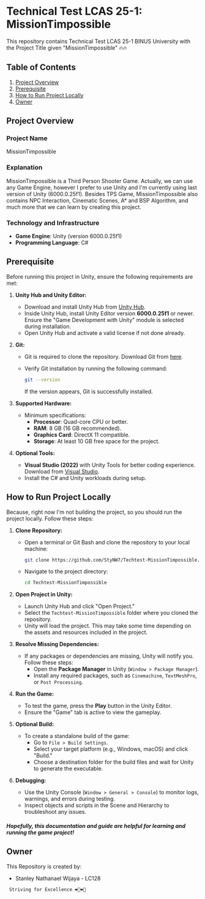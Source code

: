 # Technical Test LCAS 25-1: MissionTimpossible

This repository contains Technical Test LCAS 25-1 BINUS University with the Project Title given "MissionTimpossible" 🔥🔥

## Table of Contents
1. [Project Overview](https://github.com/StyNW7/Techtest-MissionTimpossible#Project-Overview)
2. [Prerequisite](https://github.com/StyNW7/Techtest-MissionTimpossible#Prerequisite)
3. [How to Run Project Locally](https://github.com/StyNW7/Techtest-MissionTimpossible#How-to-Run-Project-Locally)
4. [Owner](https://github.com/StyNW7/Techtest-MissionTimpossible#Owner)

## Project Overview

### Project Name
MissionTimpossible

### Explanation

MissionTimpossible is a Third Person Shooter Game. Actually, we can use any Game Engine, however I prefer to use Unity and I'm currently using last version of Unity (6000.0.25f1). Besides TPS Game, MissionTimpossible also contains NPC Interaction, Cinematic Scenes, A* and BSP Algorithm, and much more that we can learn by creating this project.

### Technology and Infrastructure

- **Game Engine**: Unity (version 6000.0.25f1)
- **Programming Language**: C#

## Prerequisite

Before running this project in Unity, ensure the following requirements are met:

1. **Unity Hub and Unity Editor:**
   - Download and install Unity Hub from [Unity Hub](https://unity.com/download).
   - Inside Unity Hub, install Unity Editor version **6000.0.25f1** or newer. Ensure the "Game Development with Unity" module is selected during installation.
   - Open Unity Hub and activate a valid license if not done already.

2. **Git:**
   - Git is required to clone the repository. Download Git from [here](https://git-scm.com/).
   - Verify Git installation by running the following command:

     ```bash
     git --version
     ```

     If the version appears, Git is successfully installed.

3. **Supported Hardware:**
   - Minimum specifications:
     - **Processor**: Quad-core CPU or better.
     - **RAM**: 8 GB (16 GB recommended).
     - **Graphics Card**: DirectX 11 compatible.
     - **Storage**: At least 10 GB free space for the project.

4. **Optional Tools:**
   - **Visual Studio (2022)** with Unity Tools for better coding experience. Download from [Visual Studio](https://visualstudio.microsoft.com/).
   - Install the C# and Unity workloads during setup.

## How to Run Project Locally

Because, right now I'm not building the project, so you should run the project locally. Follow these steps:

1. **Clone Repository:**
   - Open a terminal or Git Bash and clone the repository to your local machine:

     ```bash
     git clone https://github.com/StyNW7/Techtest-MissionTimpossible.git
     ```

   - Navigate to the project directory:

     ```bash
     cd Techtest-MissionTimpossible
     ```

2. **Open Project in Unity:**
   - Launch Unity Hub and click "Open Project."
   - Select the `Techtest-MissionTimpossible` folder where you cloned the repository.
   - Unity will load the project. This may take some time depending on the assets and resources included in the project.

3. **Resolve Missing Dependencies:**
   - If any packages or dependencies are missing, Unity will notify you. Follow these steps:
     - Open the **Package Manager** in Unity (`Window > Package Manager`).
     - Install any required packages, such as `Cinemachine`, `TextMeshPro`, or `Post Processing`.

4. **Run the Game:**
   - To test the game, press the **Play** button in the Unity Editor.
   - Ensure the "Game" tab is active to view the gameplay.

5. **Optional Build:**
   - To create a standalone build of the game:
     - Go to `File > Build Settings`.
     - Select your target platform (e.g., Windows, macOS) and click "Build."
     - Choose a destination folder for the build files and wait for Unity to generate the executable.

6. **Debugging:**
   - Use the Unity Console (`Window > General > Console`) to monitor logs, warnings, and errors during testing.
   - Inspect objects and scripts in the Scene and Hierarchy to troubleshoot any issues.

##### Hopefully, this documentation and guide are helpful for learning and running the game project!

<!-- Owner -->

## Owner

This Repository is created by:
- Stanley Nathanael Wijaya - LC128

<code> Striving for Excellence ❤️‍🔥❤️‍🔥 </code>